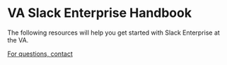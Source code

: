 # VA Slack Enterprise Handbook

The following resources will help you get started with Slack Enterprise at the VA.

[For questions, contact](pages/help.md)
